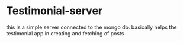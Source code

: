 # Testimonial-server
this is a simple server connected to the mongo db. basically helps the testimonial app in creating and fetching of posts
